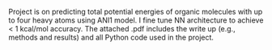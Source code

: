 Project is on predicting total potential energies of organic molecules with up to four heavy atoms using ANI1 model.
I fine tune NN architecture to achieve < 1 kcal/mol accuracy. 
The attached .pdf includes the write up (e.g., methods and results) and all Python code used in the project.
